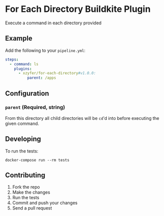 # For Each Directory Buildkite Plugin

Execute a command in each directory provided

## Example

Add the following to your `pipeline.yml`:

```yml
steps:
  - command: ls
    plugins:
      - xzyfer/for-each-directory#v1.0.0:
          parent: /apps
```

## Configuration

<!-- ### `directories` (Optional, []string)

An array of directories to `cd` into before executing the given command. -->

### `parent` (Required, string)

From this directory all child directories will be `cd`'d into before executing the given command.

## Developing

To run the tests:

```shell
docker-compose run --rm tests
```

## Contributing

1. Fork the repo
2. Make the changes
3. Run the tests
4. Commit and push your changes
5. Send a pull request
